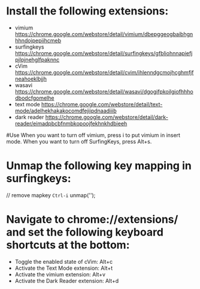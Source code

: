 # Install the following extensions:

- vimium https://chrome.google.com/webstore/detail/vimium/dbepggeogbaibhgnhhndojpepiihcmeb
- surfingkeys https://chrome.google.com/webstore/detail/surfingkeys/gfbliohnnapiefjpjlpjnehglfpaknnc
- cVim https://chrome.google.com/webstore/detail/cvim/ihlenndgcmojhcghmfjfneahoeklbjjh
- wasavi https://chrome.google.com/webstore/detail/wasavi/dgogifpkoilgiofhhhodbodcfgomelhe
- text mode https://chrome.google.com/webstore/detail/text-mode/adelhekhakakocomdfejiipdnaadiiib
- dark reader https://chrome.google.com/webstore/detail/dark-reader/eimadpbcbfnmbkopoojfekhnkhdbieeh

#Use
When you want to turn off vimium, press i to put vimium in insert mode.
When you want to turn off SurfingKeys, press Alt+s.

# Unmap the following key mapping in surfingkeys: 
// remove mapkey `Ctrl-i`
unmap('<Ctrl-i>');

# Navigate to chrome://extensions/ and set the following keyboard shortcuts at the bottom:

- Toggle the enabled state of cVim: Alt+c
- Activate the Text Mode extension: Alt+t
- Activate the vimium extension: Alt+v
- Activate the Dark Reader extension: Alt+d
